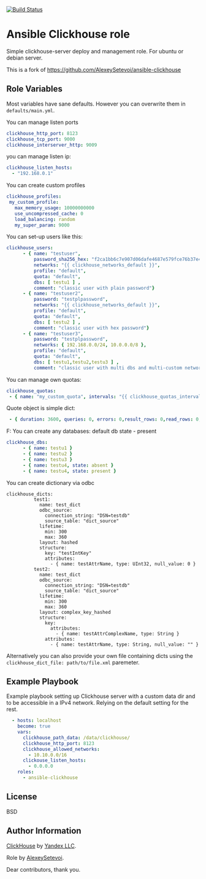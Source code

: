 [![Build Status](https://travis-ci.com/mediapeers/ansible-role-clickhouse.svg?branch=master)](https://travis-ci.com/mediapeers/ansible-role-clickhouse)

# Ansible Clickhouse role

Simple clickhouse-server deploy and management role. For ubuntu or debian server.

This is a fork of https://github.com/AlexeySetevoi/ansible-clickhouse

## Role Variables

Most variables have sane defaults. However you can overwrite them in `defaults/main.yml`.

You can manage listen ports

```yaml
clickhouse_http_port: 8123
clickhouse_tcp_port: 9000
clickhouse_interserver_http: 9009
```

you can manage listen ip:

```yaml
clickhouse_listen_hosts:
  - "192.168.0.1"
```

You can create custom profiles
```yaml
clickhouse_profiles:
 my_custom_profile:
   max_memory_usage: 10000000000
   use_uncompressed_cache: 0
   load_balancing: random
   my_super_param: 9000
```


You can set-up users like this:

```yaml
clickhouse_users:
      - { name: "testuser",
          password_sha256_hex: "f2ca1bb6c7e907d06dafe4687e579fce76b37e4e93b7605022da52e6ccc26fd2",
          networks: "{{ clickhouse_networks_default }}",
          profile: "default",
          quota: "default",
          dbs: [ testu1 ] ,
          comment: "classic user with plain password"}
      - { name: "testuser2",
          password: "testplpassword",
          networks: "{{ clickhouse_networks_default }}",
          profile: "default",
          quota: "default",
          dbs: [ testu2 ] ,
          comment: "classic user with hex password"}
      - { name: "testuser3",
          password: "testplpassword",
          networks: { 192.168.0.0/24, 10.0.0.0/8 },
          profile: "default",
          quota: "default",
          dbs: [ testu1,testu2,testu3 ] ,
          comment: "classic user with multi dbs and multi-custom network allow password"}
```

You can manage own quotas:
```yaml
clickhouse_quotas:
 - { name: "my_custom_quota", intervals: "{{ clickhouse_quotas_intervals_default }}",comment: "Default quota - count only" }
```
Quote object is simple dict:
```yaml
 - { duration: 3600, queries: 0, errors: 0,result_rows: 0,read_rows: 0,execution_time: 0 }
```

F: You can create any databases:
default db state - present
```yaml
clickhouse_dbs:
      - { name: testu1 }
      - { name: testu2 }
      - { name: testu3 }
      - { name: testu4, state: absent }
      - { name: testu4, state: present }
```

You can create dictionary via odbc
```
clickhouse_dicts:
          test1:
            name: test_dict
            odbc_source:
              connection_string: "DSN=testdb"
              source_table: "dict_source"
            lifetime:
              min: 300
              max: 360
            layout: hashed
            structure:
              key: "testIntKey"
              attributes:
                - { name: testAttrName, type: UInt32, null_value: 0 }
          test2:
            name: test_dict
            odbc_source:
              connection_string: "DSN=testdb"
              source_table: "dict_source"
            lifetime:
              min: 300
              max: 360
            layout: complex_key_hashed
            structure:
              key:
                attributes:
                  - { name: testAttrComplexName, type: String }
              attributes:
                - { name: testAttrName, type: String, null_value: "" }
```

Alternatively you can also provide your own file containing dicts using the `clickhouse_dict_file: path/to/file.xml` paremeter.

## Example Playbook

Example playbook setting up Clickhouse server with a custom data dir and to be accessible in a IPv4 network. Relying on the default setting for the rest.

```yaml
  - hosts: localhost
    become: true
    vars:
      clickhouse_path_data: /data/clickhouse/
      clickhouse_http_port: 8123
      clickhouse_allowed_networks:
        - 10.10.0.0/16
      clickouse_listen_hosts:
        - 0.0.0.0
    roles:
      - ansible-clickhouse
```

## License

BSD

## Author Information

[ClickHouse](https://clickhouse.yandex/docs/en/index.html) by [Yandex LLC](https://yandex.ru/company/).

Role by [AlexeySetevoi](https://github.com/AlexeySetevoi).

Dear contributors, thank you.
